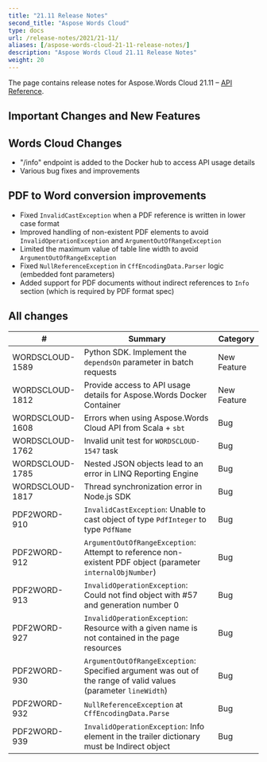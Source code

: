 ```yaml
---
title: "21.11 Release Notes"
second_title: "Aspose Words Cloud"
type: docs
url: /release-notes/2021/21-11/
aliases: [/aspose-words-cloud-21-11-release-notes/]
description: "Aspose Words Cloud 21.11 Release Notes"
weight: 20
---
```


The page contains release notes for Aspose.Words Cloud 21.11 – [API Reference](https://apireference.aspose.cloud/words/).

## Important Changes and New Features

## Words Cloud Changes

- "/info" endpoint is added to the Docker hub to access API usage details
- Various bug fixes and improvements

## PDF to Word conversion improvements

- Fixed `InvalidCastException` when a PDF reference is written in lower case format
- Improved handling of non-existent PDF elements to avoid `InvalidOperationException` and `ArgumentOutOfRangeException`
- Limited the maximum value of table line width to avoid `ArgumentOutOfRangeException`
- Fixed `NullReferenceException` in `CffEncodingData.Parser` logic (embedded font parameters)
- Added support for PDF documents without indirect references to `Info` section (which is required by PDF format spec)

## All changes

| #               | Summary                                                                                       | Category    |
|-----------------|-----------------------------------------------------------------------------------------------|-------------|
| WORDSCLOUD-1589 | Python SDK. Implement the `dependsOn` parameter in batch requests 	                          | New Feature |
| WORDSCLOUD-1812 | Provide access to API usage details for Aspose.Words Docker Container                         | New Feature |
| WORDSCLOUD-1608 | Errors when using Aspose.Words Cloud API from Scala + `sbt`                                   | Bug         |
| WORDSCLOUD-1762 | Invalid unit test for `WORDSCLOUD-1547` task                                                  | Bug         |
| WORDSCLOUD-1785 | Nested JSON objects lead to an error in LINQ Reporting Engine                                 | Bug         |
| WORDSCLOUD-1817 | Thread synchronization error in Node.js SDK                                                   | Bug         |
| PDF2WORD-910    | `InvalidCastException`: Unable to cast object of type `PdfInteger` to type `PdfName`          | Bug         |
| PDF2WORD-912    | `ArgumentOutOfRangeException`: Attempt to reference non-existent PDF object (parameter `internalObjNumber`) | Bug |
| PDF2WORD-913    | `InvalidOperationException`: Could not find object with #57 and generation number 0             | Bug         |
| PDF2WORD-927    | `InvalidOperationException`: Resource with a given name is not contained in the page resources  | Bug         |
| PDF2WORD-930    | `ArgumentOutOfRangeException`: Specified argument was out of the range of valid values (parameter `lineWidth`) | Bug |
| PDF2WORD-932    | `NullReferenceException` at `CffEncodingData.Parse`                                           | Bug         |
| PDF2WORD-939    | `InvalidOperationException`: Info element in the trailer dictionary must be Indirect object   | Bug         |

